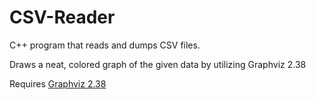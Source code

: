 # CSV-Reader

C++ program that reads and dumps CSV files.

Draws a neat, colored graph of the given data by utilizing Graphviz 2.38

Requires [Graphviz 2.38]( https://graphviz.org/download/)
